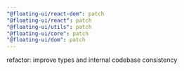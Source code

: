 ```yaml
---
"@floating-ui/react-dom": patch
"@floating-ui/react": patch
"@floating-ui/utils": patch
"@floating-ui/core": patch
"@floating-ui/dom": patch
---
```


refactor: improve types and internal codebase consistency
